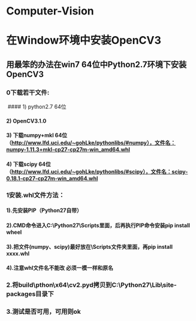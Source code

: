 # Computer-Vision

# 在Window环境中安装OpenCV3
## 用最笨的办法在win7 64位中Python2.7环境下安装OpenCV3

### 0下载若干文件:
  #### 1)	python2.7 64位
  #### 2)	OpenCV3.1.0
  #### 3)	下载numpy+mkl 64位（http://www.lfd.uci.edu/~gohLke/pythonlibs/#numpy），文件名：numpy-1.11.3+mkl-cp27-cp27m-win_amd64.whl
  #### 4)	下载scipy 64位（http://www.lfd.uci.edu/~gohLke/pythonlibs/#scipy），文件名：scipy-0.18.1-cp27-cp27m-win_amd64.whl

### 1安装.whl文件方法：
  #### 1).先安装PIP（Python27自带）
  #### 2).CMD命令进入C:\Python27\Scripts里面，后再执行PIP命令安装pip install wheel
  #### 3).把文件(numpy、scipy)最好放在\Scripts文件夹里面，再pip install xxxx.whl 
  #### 4).注意whl文件名不能改 必须一模一样和原名

### 2.将build\pthon\x64\cv2.pyd拷贝到C:\Python27\Lib\site-packages目录下

### 3.测试是否可用，可用则ok
